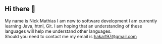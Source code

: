 ## Hi there 👋

<!--
**hakai197/hakai197** is a ✨ _special_ ✨ repository because its `README.md` (this file) appears on your GitHub profile.

Here are some ideas to get you started:

- 🔭 I’m currently working on ...
- 🌱 I’m currently learning ...
- 👯 I’m looking to collaborate on ...
- 🤔 I’m looking for help with ...
- 💬 Ask me about ...
- 📫 How to reach me: ...
- 😄 Pronouns: ...
- ⚡ Fun fact: ...
-->
My name is Nick Mathias 
I am new to software development
I am currently learning Java, html, Git. 
I am hoping that an understanding of these languages will help me understand other languages.  
Should you need to contact me my email is hakai197@gmail.com 


